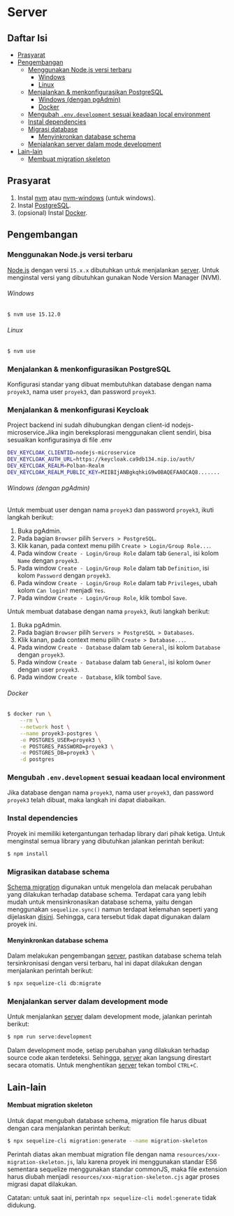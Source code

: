 # Server

## Daftar Isi

- [Prasyarat](#prasyarat)
- [Pengembangan](#pengembangan)
  - [Menggunakan Node.js versi terbaru](#menggunakan-nodejs-versi-terbaru)
    - [Windows](#windows)
    - [Linux](#linux)
  - [Menjalankan & menkonfigurasikan PostgreSQL](#menjalankan--menkonfigurasikan-postgresql)
    - [Windows (dengan pgAdmin)](#windows-dengan-pgadmin)
    - [Docker](#docker)
  - [Mengubah `.env.development` sesuai keadaan local environment](#mengubah-envdevelopment-sesuai-keadaan-local-environment)
  - [Instal dependencies](#instal-dependencies)
  - [Migrasi database](#migrasi-database)
    - [Menyinkronkan database schema](#menyinkronkan-database-schema)
  - [Menjalankan server dalam mode development](#menjalankan-server-dalam-development-mode)
- [Lain-lain](#lain-lain)
  - [Membuat migration skeleton](#membuat-migration-skeleton)

## Prasyarat

1. Instal [nvm](https://github.com/nvm-sh/nvm/blob/master/README.md) atau [nvm-windows](https://github.com/coreybutler/nvm-windows/releases) (untuk windows).
2. Instal [PostgreSQL](https://www.postgresql.org/download/).
3. (opsional) Instal [Docker](https://docs.docker.com/get-docker/).

## Pengembangan

### Menggunakan Node.js versi terbaru

[Node.js](https://nodejs.org/) dengan versi `15.x.x` dibutuhkan untuk menjalankan [server](#server). Untuk menginstal versi yang dibutuhkan gunakan Node Version Manager (NVM).

###### Windows

``` cmd
$ nvm use 15.12.0
```

###### Linux

``` sh
$ nvm use
```

### Menjalankan & menkonfigurasikan PostgreSQL

Konfigurasi standar yang dibuat membutuhkan database dengan nama `proyek3`, nama user `proyek3`, dan password `proyek3`.

### Menjalankan & menkonfigurasi Keycloak

Project backend ini sudah dihubungkan dengan client-id nodejs-microservice.Jika ingin
bereksplorasi menggunakan client sendiri, bisa sesuaikan konfigurasinya di file .env

``` sh
DEV_KEYCLOAK_CLIENTID=nodejs-microservice
DEV_KEYCLOAK_AUTH_URL=https://keycloak.ca9db134.nip.io/auth/
DEV_KEYCLOAK_REALM=Polban-Realm
DEV_KEYCLOAK_REALM_PUBLIC_KEY=MIIBIjANBgkqhkiG9w0BAQEFAAOCAQ8.......
```


###### Windows (dengan pgAdmin)

Untuk membuat user dengan nama `proyek3` dan password `proyek3`, ikuti langkah berikut:

1. Buka pgAdmin.
2. Pada bagian `Browser` pilih `Servers > PostgreSQL`.
3. Klik kanan, pada context menu pilih `Create > Login/Group Role...`.
4. Pada window `Create - Login/Group Role` dalam tab `General`, isi kolom `Name` dengan `proyek3`.
5. Pada window `Create - Login/Group Role` dalam tab `Definition`, isi kolom `Password` dengan `proyek3`.
6. Pada window `Create - Login/Group Role` dalam tab `Privileges`, ubah kolom `Can login?` menjadi `Yes`.
7. Pada window `Create - Login/Group Role`, klik tombol `Save`.

Untuk membuat database dengan nama `proyek3`, ikuti langkah berikut:

1. Buka pgAdmin.
2. Pada bagian `Browser` pilih `Servers > PostgreSQL > Databases`.
3. Klik kanan, pada context menu pilih `Create > Database...`.
4. Pada window `Create - Database` dalam tab `General`, isi kolom `Database` dengan `proyek3`.
5. Pada window `Create - Database` dalam tab `General`, isi kolom `Owner` dengan user `proyek3`.
6. Pada window `Create - Database`, klik tombol `Save`.

###### Docker

``` sh
$ docker run \
    --rm \
    --network host \
    --name proyek3-postgres \
    -e POSTGRES_USER=proyek3 \
    -e POSTGRES_PASSWORD=proyek3 \
    -e POSTGRES_DB=proyek3 \
    -d postgres
```

### Mengubah `.env.development` sesuai keadaan local environment

Jika database dengan nama `proyek3`, nama user `proyek3`, dan password `proyek3` telah dibuat, maka langkah ini dapat diabaikan.

### Instal dependencies

Proyek ini memiliki ketergantungan terhadap library dari pihak ketiga. Untuk menginstal semua library yang dibutuhkan jalankan perintah berikut:

``` sh
$ npm install
```

### Migrasikan database schema

[Schema migration](https://sequelize.org/master/manual/migrations.html) digunakan untuk mengelola dan melacak perubahan yang dilakukan terhadap database schema. Terdapat cara yang lebih mudah untuk mensinkronasikan database schema, yaitu dengan menggunakan `sequelize.sync()` namun terdapat kelemahan seperti yang dijelaskan [disini](https://sequelize.org/master/manual/model-basics.html#synchronization-in-production). Sehingga, cara tersebut tidak dapat digunakan dalam proyek ini.

#### Menyinkronkan database schema

Dalam melakukan pengembangan [server](#server), pastikan database schema telah tersinkronisasi dengan versi terbaru, hal ini dapat dilakukan dengan menjalankan perintah berikut:

``` sh
$ npx sequelize-cli db:migrate
```

### Menjalankan server dalam development mode

Untuk menjalankan [server](#server) dalam development mode, jalankan perintah berikut:

``` sh
$ npm run serve:development
```

Dalam development mode, setiap perubahan yang dilakukan terhadap source code akan terdeteksi. Sehingga, [server](#server) akan langsung direstart secara otomatis. Untuk menghentikan [server](#server) tekan tombol `CTRL+C`.

## Lain-lain

#### Membuat migration skeleton

Untuk dapat mengubah database schema, migration file harus dibuat dengan cara menjalankan perintah berikut:

``` sh
$ npx sequelize-cli migration:generate --name migration-skeleton
```

Perintah diatas akan membuat migration file dengan nama `resources/xxx-migration-skeleton.js`, lalu karena proyek ini menggunakan standar ES6 sementara sequelize menggunakan standar commonJS, maka file extension harus diubah menjadi `resources/xxx-migration-skeleton.cjs` agar proses migrasi dapat dilakukan.

Catatan: untuk saat ini, perintah `npx sequelize-cli model:generate` tidak didukung.
